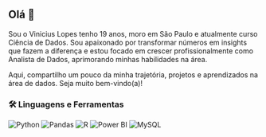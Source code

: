 ## Olá 👋

Sou o Vinicius Lopes tenho 19 anos, moro em São Paulo e atualmente curso Ciência de Dados. Sou apaixonado por transformar números em insights que fazem a diferença e estou focado em crescer profissionalmente como Analista de Dados, aprimorando minhas habilidades na área.

Aqui, compartilho um pouco da minha trajetória, projetos e aprendizados na área de dados. Seja muito bem-vindo(a)!






### 🛠️ Linguagens e Ferramentas
![Python](https://img.shields.io/badge/-Python-black?style=flat-square&logo=Python)
![Pandas](https://img.shields.io/badge/-Pandas-black?style=flat-squareflat-square&logo=Pandas)
![R](https://img.shields.io/badge/R-276DC3?style=flat-square&logo=r&logoColor=white)
![Power BI](https://img.shields.io/badge/-Power%20BI-black?style=flat-square&logo=Power-BI)
![MySQL](https://img.shields.io/badge/MySQL-00000F?style=flat-squareflat-square&logo=mysql&logoColor=white)

